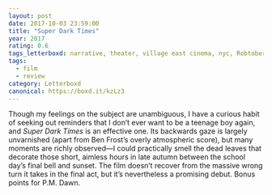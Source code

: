 ```yaml
---
layout: post 
date: 2017-10-03 23:59:00
title: "Super Dark Times"
year: 2017
rating: 0.6
tags_letterboxd: narrative, theater, village east cinema, nyc, Robtober
tags:
  - film
  - review
category: Letterboxd
canonical: https://boxd.it/kzLz3
---
```


Though my feelings on the subject are unambiguous, I have a curious habit of seeking out reminders that I don’t ever want to be a teenage boy again, and <cite>Super Dark Times</cite> is an effective one. Its backwards gaze is largely unvarnished (apart from Ben Frost’s overly atmospheric score), but many moments are richly observed—I could practically smell the dead leaves that decorate those short, aimless hours in late autumn between the school day’s final bell and sunset. The film doesn’t recover from the massive wrong turn it takes in the final act, but it’s nevertheless a promising debut. Bonus points for P.M. Dawn.